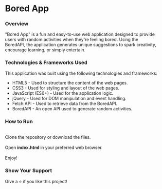 # Bored App

### Overview
"Bored App" is a fun and easy-to-use web application designed to provide users with random activities when they're feeling bored. Using the BoredAPI, the application generates unique suggestions to spark creativity, encourage learning, or simply entertain.

### Technologies & Frameworks Used
This application was built using the following technologies and frameworks:

- HTML5 - Used to structure the content of the web pages.
- CSS3 - Used for styling and layout of the web pages.
- JavaScript (ES6+) - Used for the application logic.
- jQuery - Used for DOM manipulation and event handling.
- Fetch API - Used to retrieve data from the BoredAPI.
- BoredAPI - An open API used to generate random activities.

### How to Run
<br> Clone the repository or download the files. </br>
<br> Open **index.html** in your preferred web browser. </br>
<br> Enjoy! </br>

### Show Your Support
Give a ⭐️ if you like this project!


